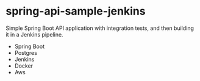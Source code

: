 # spring-api-sample-jenkins
Simple Spring Boot API application with integration tests, and then building it in a Jenkins pipeline.
- Spring Boot
- Postgres
- Jenkins
- Docker
- Aws

